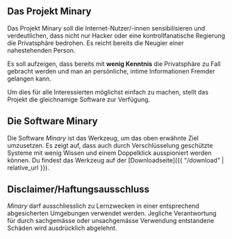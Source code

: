 ## Das Projekt Minary

Das Projekt Minary soll die Internet-Nutzer/-innen sensibilisieren und verdeutlichen, dass nicht nur Hacker oder eine kontrollfanatische Regierung die Privatsphäre bedrohen. Es reicht bereits die Neugier einer nahestehenden Person.

Es soll aufzeigen, dass bereits mit **wenig Kenntnis** die Privatsphäre zu Fall gebracht werden und man an persönliche, intime Informationen Fremder gelangen kann.

Um dies für alle Interessierten möglichst einfach zu machen, stellt das Projekt die gleichnamige Software zur Verfügung.


## Die Software Minary

Die Software _Minary_ ist das Werkzeug, um das oben erwähnte Ziel umzusetzen. Es zeigt auf, dass auch durch Verschlüsselung geschützte Systeme mit wenig Wissen und einem Doppelklick ausspioniert werden können. Du findest das Werkzeug auf der [Downloadseite]({{ "/download" | relative_url }}).


## Disclaimer/Haftungsausschluss

_Minary_ darf ausschliesslich zu Lernzwecken in einer entsprechend abgesicherten Umgebungen verwendet werden. Jegliche Verantwortung für durch sachgemässe oder unsachgemässe Verwendung entstandene Schäden wird ausdrücklich abgelehnt.
